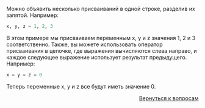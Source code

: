 Можно объявить несколько присваиваний в одной строке, разделив их запятой.
Например:

```python
x, y, z = 1, 2, 3
```

В этом примере мы присваиваем переменным x, y и z значения 1, 2 и 3 соответственно. Также, вы можете использовать
оператор присваивания в цепочке, где выражения вычисляются слева направо, и каждое следующее выражение использует
результат предыдущего.\
Например:

```python
x = y = z = 0
```

Теперь переменные x, y и z все будут иметь значение 0.


<div align="right">

[Вернуться к вопросам](../Вопросы.md)

</div>
